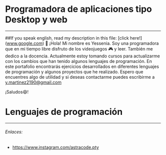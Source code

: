  
# Programadora de aplicaciones tipo Desktop y web
_________________________________________
##If you speak english, read my description in this file: [click here!] (www.google.com)
👋 ¡Hola! Mi nombre es Yessenia. Soy una programadora que en mi tiempo libre disfruto de los videojuegos :video_game: y leer. También me dedico a la docencia. Actualmente estoy tomando cursos para actualizarme con los cambios que han tenido algunos lenguajes de programación.
 En este portafolio encontrarás ejercicios desarrollados en diferentes lenguajes de programación y algunos proyectos que he realizado.
 Espero que encuentres algo de utilidad y si deseas contactarme puedes escribirme a y.martinez2190@gmail.com
 
 ¡Saludos:smile:!
 
 # Lenguajes de programación
_________________________________________

 ###### Enlaces:
 - https://www.instagram.com/astracode.pty
<!---
ymartinez2190/ymartinez2190 is a ✨ special ✨ repository because its `README.md` (this file) appears on your GitHub profile.
You can click the Preview link to take a look at your changes.
--->
